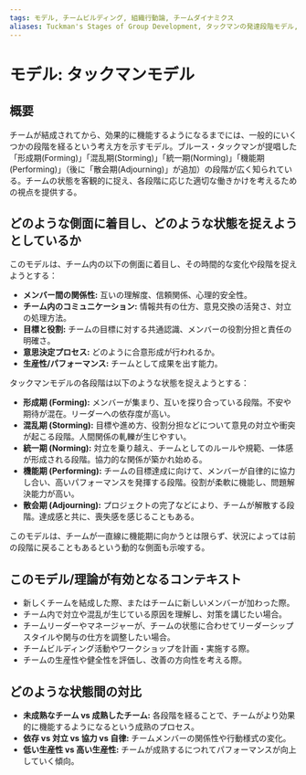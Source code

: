 ```yaml
---
tags: モデル, チームビルディング, 組織行動論, チームダイナミクス
aliases: Tuckman's Stages of Group Development, タックマンの発達段階モデル, チームの成熟度モデル, 形成期・混乱期・統一期・機能期, Forming-Storming-Norming-Performing
---
```


# モデル: タックマンモデル

## 概要
チームが結成されてから、効果的に機能するようになるまでには、一般的にいくつかの段階を経るという考え方を示すモデル。ブルース・タックマンが提唱した「形成期(Forming)」「混乱期(Storming)」「統一期(Norming)」「機能期(Performing)」（後に「散会期(Adjourning)」が追加）の段階が広く知られている。チームの状態を客観的に捉え、各段階に応じた適切な働きかけを考えるための視点を提供する。

## どのような側面に着目し、どのような状態を捉えようとしているか
このモデルは、チーム内の以下の側面に着目し、その時間的な変化や段階を捉えようとする：
* **メンバー間の関係性:** 互いの理解度、信頼関係、心理的安全性。
* **チーム内のコミュニケーション:** 情報共有の仕方、意見交換の活発さ、対立の処理方法。
* **目標と役割:** チームの目標に対する共通認識、メンバーの役割分担と責任の明確さ。
* **意思決定プロセス:** どのように合意形成が行われるか。
* **生産性/パフォーマンス:** チームとして成果を出す能力。

タックマンモデルの各段階は以下のような状態を捉えようとする：
* **形成期 (Forming):** メンバーが集まり、互いを探り合っている段階。不安や期待が混在。リーダーへの依存度が高い。
* **混乱期 (Storming):** 目標や進め方、役割分担などについて意見の対立や衝突が起こる段階。人間関係の軋轢が生じやすい。
* **統一期 (Norming):** 対立を乗り越え、チームとしてのルールや規範、一体感が形成される段階。協力的な関係が築かれ始める。
* **機能期 (Performing):** チームの目標達成に向けて、メンバーが自律的に協力し合い、高いパフォーマンスを発揮する段階。役割が柔軟に機能し、問題解決能力が高い。
* **散会期 (Adjourning):** プロジェクトの完了などにより、チームが解散する段階。達成感と共に、喪失感を感じることもある。

このモデルは、チームが一直線に機能期に向かうとは限らず、状況によっては前の段階に戻ることもあるという動的な側面も示唆する。

## このモデル/理論が有効となるコンテキスト
* 新しくチームを結成した際、またはチームに新しいメンバーが加わった際。
* チーム内で対立や混乱が生じている原因を理解し、対策を講じたい場合。
* チームリーダーやマネージャーが、チームの状態に合わせてリーダーシップスタイルや関与の仕方を調整したい場合。
* チームビルディング活動やワークショップを計画・実施する際。
* チームの生産性や健全性を評価し、改善の方向性を考える際。

## どのような状態間の対比
* **未成熟なチーム vs 成熟したチーム:** 各段階を経ることで、チームがより効果的に機能するようになるという成熟のプロセス。
* **依存 vs 対立 vs 協力 vs 自律:** チームメンバーの関係性や行動様式の変化。
* **低い生産性 vs 高い生産性:** チームが成熟するにつれてパフォーマンスが向上していく傾向。